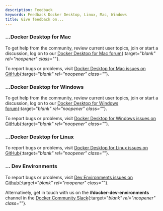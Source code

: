 ```yaml
---
description: Feedback
keywords: Feedback Docker Desktop, Linux, Mac, Windows
title: Give feedback on...
---
```


### ...Docker Desktop for Mac

To get help from the community, review current user topics, join or start a
discussion, log on to our [Docker Desktop for Mac
forum](https://forums.docker.com/c/docker-for-mac){:target="_blank" rel="noopener" class="_"}.

To report bugs or problems, visit [Docker Desktop for Mac issues on
GitHub](https://github.com/docker/for-mac/issues){:target="_blank" rel="noopener" class="_"}.

### ...Docker Desktop for Windows

To get help from the community, review current user topics, join or start a
discussion, log on to our [Docker Desktop for Windows forum](https://forums.docker.com/c/docker-for-windows){:target="_blank" rel="noopener" class="_"}.

To report bugs or problems, visit [Docker Desktop for Windows issues on GitHub](https://github.com/docker/for-win/issues){:target="_blank" rel="noopener" class="_"}.

### ...Docker Desktop for Linux

To report bugs or problems, visit [Docker Desktop for Linux issues on
GitHub](https://github.com/docker/desktop-linux/issues){:target="_blank" rel="noopener" class="_"}.

### ... Dev Environments

To report bugs or problems, visit [Dev Environments issues on Github](https://github.com/docker/dev-environments/issues){:target="_blank" rel="noopener" class="_"}.

Alternatively, get in touch with us on the **#docker-dev-environments** channel in the [Docker Community Slack](https://dockercommunity.slack.com/messages){:target="_blank" rel="noopener" class="_"}.